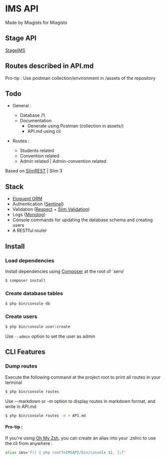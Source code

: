 # IMS API
Made by Miagists for Miagists

## Stage API
[StageIMS](http://api.leonard.zone)

## Routes described in API.md

Pro-tip : Use postman collection/environment in /assets of the repository

## Todo
- General :
    - Database /!\
    - Documentation
        - Generate using Postman (collection in assets/)
        - API.md using cli

- Routes :
    - Students related
    - Convention related
    - Admin related | Admin-convention related

Based on [SlimREST](https://github.com/awurth/SlimREST) | Slim 3

## Stack
- [Eloquent ORM](https://github.com/illuminate/database)
- Authentication ([Sentinel](https://github.com/cartalyst/sentinel))
- Validation ([Respect](https://github.com/Respect/Validation) + [Slim Validation](https://github.com/awurth/slim-validation))
- Logs ([Monolog](https://github.com/Seldaek/monolog))
- Console commands for updating the database schema and creating users
- A RESTful router

## Install

### Load dependencies
Install dependencies using [Composer](https://getcomposer.org/) at the root of `serv/
``` bash
$ composer install
```

### Create database tables
``` bash
$ php bin/console db
```

### Create users
``` bash
$ php bin/console user:create
```
Use `--admin` option to set the user as admin

## CLI Features

### Dump routes
Execute the following command at the project root to print all routes in your terminal
``` bash
$ php bin/console routes
```

Use --markdown or -m option to display routes in markdown format, and write in API.md
``` bash
$ php bin/console routes -m > API.md
```

#### Pro-tip :
If you're using [Oh My Zsh](https://github.com/robbyrussell/oh-my-zsh), you can create an alias into your .zshrc to use the cli from anywhere :
``` bash
alias ims='f() { php rootToIMSAPI/bin/console $1. };f'
```

